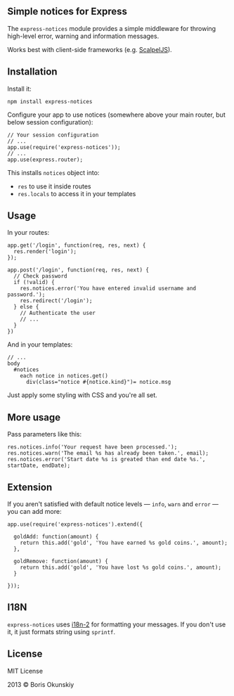 ## Simple notices for Express

The `express-notices` module provides a simple middleware for throwing high-level error, warning and information messages.

Works best with client-side frameworks (e.g. [ScalpelJS](http://inca.github.io/scalpeljs)).

## Installation

Install it:

```
npm install express-notices
```

Configure your app to use notices (somewhere above your main router, but below session configuration):

```
// Your session configuration
// ...
app.use(require('express-notices'));
// ...
app.use(express.router);
```

This installs `notices` object into:

  * `res` to use it inside routes
  * `res.locals` to access it in your templates

## Usage

In your routes:

```
app.get('/login', function(req, res, next) {
  res.render('login');
});

app.post('/login', function(req, res, next) {
  // Check password
  if (!valid) {
    res.notices.error('You have entered invalid username and password.');
    res.redirect('/login');
  } else {
    // Authenticate the user
    // ...
  }
})
```

And in your templates:

```
// ...
body
  #notices
    each notice in notices.get()
      div(class="notice #{notice.kind}")= notice.msg
```

Just apply some styling with CSS and you're all set.

## More usage

Pass parameters like this:

```
res.notices.info('Your request have been processed.');
res.notices.warn('The email %s has already been taken.', email);
res.notices.error('Start date %s is greated than end date %s.', startDate, endDate);
```

## Extension

If you aren't satisfied with default notice levels — `info`, `warn` and `error` — you can add more:

```
app.use(require('express-notices').extend({

  goldAdd: function(amount) {
    return this.add('gold', 'You have earned %s gold coins.', amount);
  },

  goldRemove: function(amount) {
    return this.add('gold', 'You have lost %s gold coins.', amount);
  }

}));
```

## I18N

`express-notices` uses [i18n-2](https://github.com/jeresig/i18n-node-2) for formatting your messages. If you don't use it, it just formats string using `sprintf`.

## License

MIT License

2013 © Boris Okunskiy
